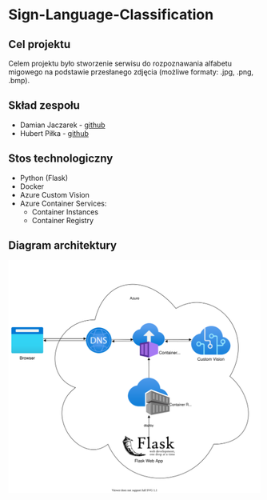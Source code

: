 # Sign-Language-Classification

## Cel projektu

Celem projektu było stworzenie serwisu do rozpoznawania alfabetu migowego na podstawie przesłanego zdjęcia (możliwe formaty: .jpg, .png, .bmp).

## Skład zespołu

* Damian Jaczarek - [github](https://github.com/janczarek99)
* Hubert Piłka - [github](https://github.com/MrBallOG)

## Stos technologiczny

* Python (Flask)
* Docker
* Azure Custom Vision
* Azure Container Services:
  * Container Instances
  * Container Registry

## Diagram architektury

![architektura](resources/architecture.svg)
